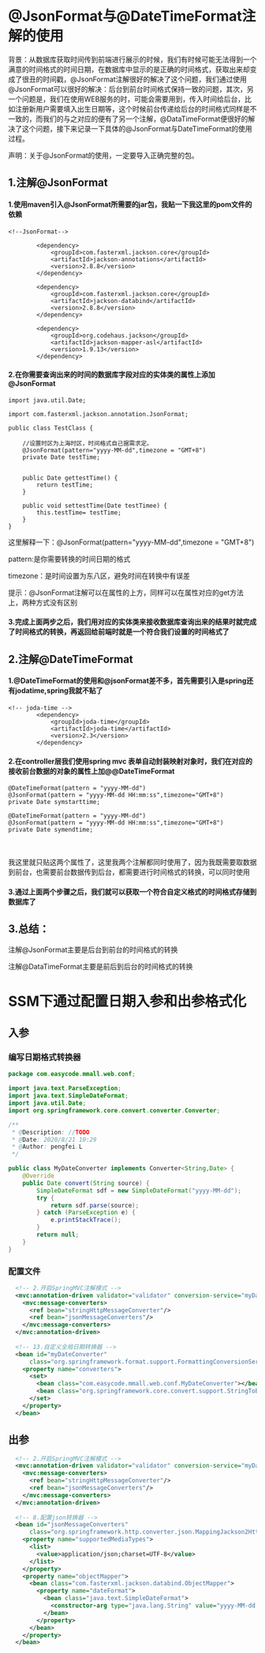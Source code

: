 # @JsonFormat与@DateTimeFormat注解的使用

背景：从数据库获取时间传到前端进行展示的时候，我们有时候可能无法得到一个满意的时间格式的时间日期，在数据库中显示的是正确的时间格式，获取出来却变成了很丑的时间戳，@JsonFormat注解很好的解决了这个问题，我们通过使用@JsonFormat可以很好的解决：后台到前台时间格式保持一致的问题，其次，另一个问题是，我们在使用WEB服务的时，可能会需要用到，传入时间给后台，比如注册新用户需要填入出生日期等，这个时候前台传递给后台的时间格式同样是不一致的，而我们的与之对应的便有了另一个注解，@DataTimeFormat便很好的解决了这个问题，接下来记录一下具体的@JsonFormat与DateTimeFormat的使用过程。

声明：关于@JsonFormat的使用，一定要导入正确完整的包。

## 1.注解@JsonFormat

#### 1.使用maven引入@JsonFormat所需要的jar包，我贴一下我这里的pom文件的依赖

```
<!--JsonFormat-->

        <dependency>
            <groupId>com.fasterxml.jackson.core</groupId>
            <artifactId>jackson-annotations</artifactId>
            <version>2.8.8</version>
        </dependency>
  
        <dependency>
            <groupId>com.fasterxml.jackson.core</groupId>
            <artifactId>jackson-databind</artifactId>
            <version>2.8.8</version>
        </dependency>
  
        <dependency>
            <groupId>org.codehaus.jackson</groupId>
            <artifactId>jackson-mapper-asl</artifactId>
            <version>1.9.13</version>
        </dependency>
```

#### 2.在你需要查询出来的时间的数据库字段对应的实体类的属性上添加@JsonFormat

```
import java.util.Date;
  
import com.fasterxml.jackson.annotation.JsonFormat;
  
public class TestClass {
  
    //设置时区为上海时区，时间格式自己据需求定。
    @JsonFormat(pattern="yyyy-MM-dd",timezone = "GMT+8")
    private Date testTime;
  
     
    public Date gettestTime() {
        return testTime;
    }
  
    public void settestTime(Date testTimee) {
        this.testTime= testTime;
    }
}
```

这里解释一下：@JsonFormat(pattern="yyyy-MM-dd",timezone = "GMT+8")

  pattern:是你需要转换的时间日期的格式

  timezone：是时间设置为东八区，避免时间在转换中有误差

 提示：@JsonFormat注解可以在属性的上方，同样可以在属性对应的get方法上，两种方式没有区别

#### 3.完成上面两步之后，我们用对应的实体类来接收数据库查询出来的结果时就完成了时间格式的转换，再返回给前端时就是一个符合我们设置的时间格式了

## 2.注解@DateTimeFormat

#### 1.@DateTimeFormat的使用和@jsonFormat差不多，首先需要引入是spring还有jodatime,spring我就不贴了

```
<!-- joda-time -->
        <dependency>
            <groupId>joda-time</groupId>
            <artifactId>joda-time</artifactId>
            <version>2.3</version>
        </dependency>
```

#### 2.在controller层我们使用spring mvc 表单自动封装映射对象时，我们在对应的接收前台数据的对象的属性上加@@DateTimeFormat

```
@DateTimeFormat(pattern = "yyyy-MM-dd")
@JsonFormat(pattern = "yyyy-MM-dd HH:mm:ss",timezone="GMT+8")
private Date symstarttime;
 
@DateTimeFormat(pattern = "yyyy-MM-dd")
@JsonFormat(pattern = "yyyy-MM-dd HH:mm:ss",timezone="GMT+8")
private Date symendtime;
```

　　

 我这里就只贴这两个属性了，这里我两个注解都同时使用了，因为我既需要取数据到前台，也需要前台数据传到后台，都需要进行时间格式的转换，可以同时使用

#### 3.通过上面两个步骤之后，我们就可以获取一个符合自定义格式的时间格式存储到数据库了

## 3.总结： 

 注解@JsonFormat主要是后台到前台的时间格式的转换

 注解@DataTimeFormat主要是前后到后台的时间格式的转换

# SSM下通过配置日期入参和出参格式化

## 入参

### 编写日期格式转换器

```Java
package com.easycode.mmall.web.conf;

import java.text.ParseException;
import java.text.SimpleDateFormat;
import java.util.Date;
import org.springframework.core.convert.converter.Converter;

/**
 * @Description: //TODO
 * @Date: 2020/8/21 10:29
 * @Author: pengfei.L
 */

public class MyDateConverter implements Converter<String,Date> {
    @Override
    public Date convert(String source) {
        SimpleDateFormat sdf = new SimpleDateFormat("yyyy-MM-dd");
        try {
            return sdf.parse(source);
        } catch (ParseException e) {
            e.printStackTrace();
        }
        return null;
    }
}
```

### 配置文件

```xml
  <!-- 2.开启SpringMVC注解模式 -->
  <mvc:annotation-driven validator="validator" conversion-service="myDateConverter">
    <mvc:message-converters>
      <ref bean="stringHttpMessageConverter"/>
      <ref bean="jsonMessageConverters"/>
    </mvc:message-converters>
  </mvc:annotation-driven>
  
  <!-- 13.自定义全局日期转换器 -->
  <bean id="myDateConverter"
      class="org.springframework.format.support.FormattingConversionServiceFactoryBean">
    <property name="converters">
      <set>
        <bean class="com.easycode.mmall.web.conf.MyDateConverter"></bean>
        <bean class="org.springframework.core.convert.support.StringToBooleanConverter"></bean>
      </set>
    </property>
  </bean>
```

## 出参

```xml
  <!-- 2.开启SpringMVC注解模式 -->
  <mvc:annotation-driven validator="validator" conversion-service="myDateConverter">
    <mvc:message-converters>
      <ref bean="stringHttpMessageConverter"/>
      <ref bean="jsonMessageConverters"/>
    </mvc:message-converters>
  </mvc:annotation-driven>  
  
  <!-- 8.配置json转换器 -->
  <bean id="jsonMessageConverters"
      class="org.springframework.http.converter.json.MappingJackson2HttpMessageConverter">
    <property name="supportedMediaTypes">
      <list>
        <value>application/json;charset=UTF-8</value>
      </list>
    </property>
    <property name="objectMapper">
      <bean class="com.fasterxml.jackson.databind.ObjectMapper">
        <property name="dateFormat">
          <bean class="java.text.SimpleDateFormat">
            <constructor-arg type="java.lang.String" value="yyyy-MM-dd HH:mm:ss"/>
          </bean>
        </property>
      </bean>
    </property>
  </bean>
```

